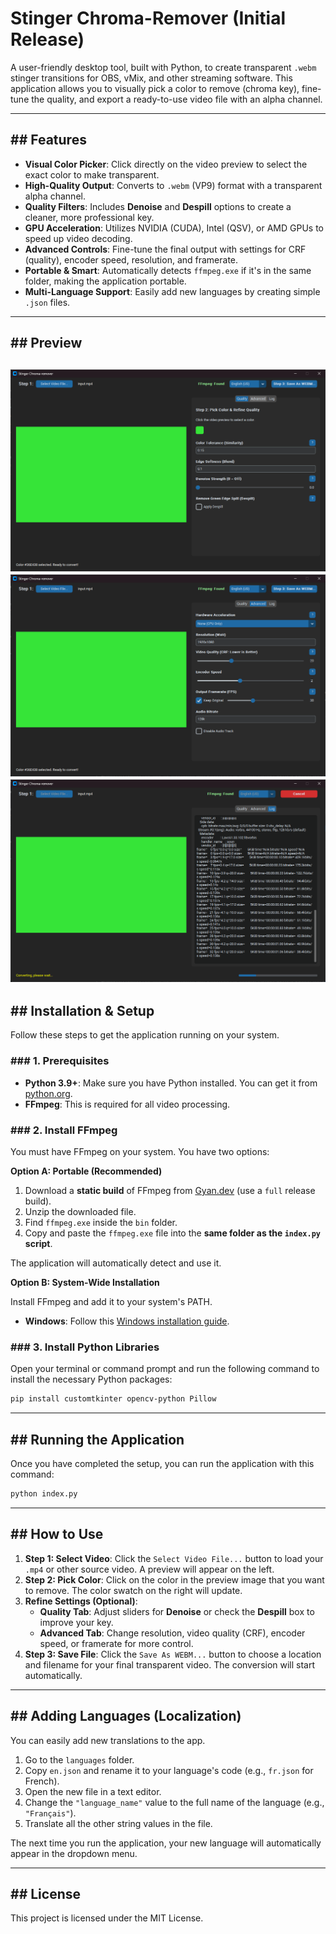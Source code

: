 

# Stinger Chroma-Remover (Initial Release)

A user-friendly desktop tool, built with Python, to create transparent `.webm` stinger transitions for OBS, vMix, and other streaming software. This application allows you to visually pick a color to remove (chroma key), fine-tune the quality, and export a ready-to-use video file with an alpha channel.

-----

## \#\# Features

  * **Visual Color Picker**: Click directly on the video preview to select the exact color to make transparent.
  * **High-Quality Output**: Converts to `.webm` (VP9) format with a transparent alpha channel.
  * **Quality Filters**: Includes **Denoise** and **Despill** options to create a cleaner, more professional key.
  * **GPU Acceleration**: Utilizes NVIDIA (CUDA), Intel (QSV), or AMD GPUs to speed up video decoding.
  * **Advanced Controls**: Fine-tune the final output with settings for CRF (quality), encoder speed, resolution, and framerate.
  * **Portable & Smart**: Automatically detects `ffmpeg.exe` if it's in the same folder, making the application portable.
  * **Multi-Language Support**: Easily add new languages by creating simple `.json` files.

-----
## \#\# Preview
![Quality tab](quality.png)
![Advanced tab](advanced.png)
![Log tab](log.png)
-----
## \#\# Installation & Setup

Follow these steps to get the application running on your system.

### \#\#\# 1. Prerequisites

  * **Python 3.9+**: Make sure you have Python installed. You can get it from [python.org](https://www.python.org/).
  * **FFmpeg**: This is required for all video processing.

### \#\#\# 2. Install FFmpeg

You must have FFmpeg on your system. You have two options:

**Option A: Portable (Recommended)**

1.  Download a **static build** of FFmpeg from [Gyan.dev](https://www.gyan.dev/ffmpeg/builds/) (use a `full` release build).
2.  Unzip the downloaded file.
3.  Find `ffmpeg.exe` inside the `bin` folder.
4.  Copy and paste the `ffmpeg.exe` file into the **same folder as the `index.py` script**.

The application will automatically detect and use it.

**Option B: System-Wide Installation**

Install FFmpeg and add it to your system's PATH.

  * **Windows**: Follow this [Windows installation guide](https://www.geeksforgeeks.org/how-to-install-ffmpeg-on-windows/).


### \#\#\# 3. Install Python Libraries

Open your terminal or command prompt and run the following command to install the necessary Python packages:

```bash
pip install customtkinter opencv-python Pillow
```

-----

## \#\# Running the Application

Once you have completed the setup, you can run the application with this command:

```bash
python index.py
```

-----

## \#\# How to Use

1.  **Step 1: Select Video**: Click the `Select Video File...` button to load your `.mp4` or other source video. A preview will appear on the left.
2.  **Step 2: Pick Color**: Click on the color in the preview image that you want to remove. The color swatch on the right will update.
3.  **Refine Settings (Optional)**:
      * **Quality Tab**: Adjust sliders for **Denoise** or check the **Despill** box to improve your key.
      * **Advanced Tab**: Change resolution, video quality (CRF), encoder speed, or framerate for more control.
4.  **Step 3: Save File**: Click the `Save As WEBM...` button to choose a location and filename for your final transparent video. The conversion will start automatically.

-----


## \#\# Adding Languages (Localization)

You can easily add new translations to the app.

1.  Go to the `languages` folder.
2.  Copy `en.json` and rename it to your language's code (e.g., `fr.json` for French).
3.  Open the new file in a text editor.
4.  Change the `"language_name"` value to the full name of the language (e.g., `"Français"`).
5.  Translate all the other string values in the file.

The next time you run the application, your new language will automatically appear in the dropdown menu.

-----

## \#\# License

This project is licensed under the MIT License.
